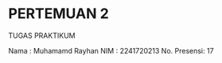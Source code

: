 # PERTEMUAN 2

TUGAS PRAKTIKUM

Nama        : Muhamamd Rayhan
NIM         : 2241720213
No. Presensi: 17
